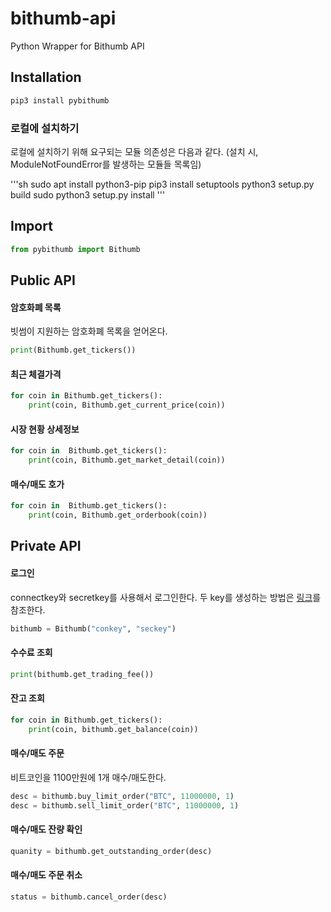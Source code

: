 # bithumb-api
Python Wrapper for Bithumb API

## Installation
```sh
pip3 install pybithumb
```
### 로컬에 설치하기
로컬에 설치하기 위해 요구되는 모듈 의존성은 다음과 같다. (설치 시, ModuleNotFoundError를 발생하는 모듈들 목록임)

'''sh
sudo apt install python3-pip
pip3 install setuptools
python3 setup.py build
sudo python3 setup.py install
'''


## Import
```python
from pybithumb import Bithumb
```

## Public API
####  암호화폐 목록
빗썸이 지원하는 암호화폐 목록을 얻어온다.
```python
print(Bithumb.get_tickers())
```

#### 최근 체결가격
```python
for coin in Bithumb.get_tickers():
    print(coin, Bithumb.get_current_price(coin))
```

#### 시장 현황 상세정보
```python
for coin in  Bithumb.get_tickers():
    print(coin, Bithumb.get_market_detail(coin))
```

#### 매수/매도 호가
```python
for coin in  Bithumb.get_tickers():
    print(coin, Bithumb.get_orderbook(coin))
```  


## Private API
#### 로그인
connectkey와 secretkey를 사용해서 로그인한다. 
두 key를 생성하는 방법은 [링크](http://sharebook.kr/x/ZQov)를 참조한다. 
```python
bithumb = Bithumb("conkey", "seckey")
```

#### 수수료 조회
```python
print(bithumb.get_trading_fee())
```

#### 잔고 조회
```python
for coin in Bithumb.get_tickers():
    print(coin, bithumb.get_balance(coin))
```

#### 매수/매도 주문
비트코인을 1100만원에 1개 매수/매도한다. 
```python
desc = bithumb.buy_limit_order("BTC", 11000000, 1)
desc = bithumb.sell_limit_order("BTC", 11000000, 1)
```

#### 매수/매도 잔량 확인
```python
quanity = bithumb.get_outstanding_order(desc)
```

#### 매수/매도 주문 취소
```python
status = bithumb.cancel_order(desc)
```

